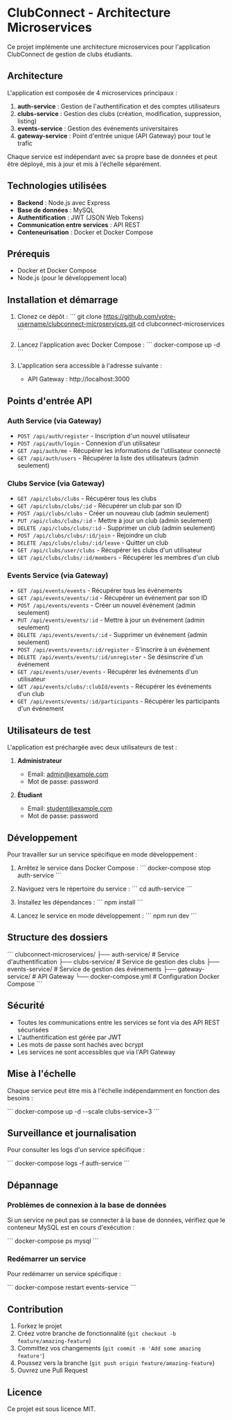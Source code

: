# ClubConnect - Architecture Microservices

Ce projet implémente une architecture microservices pour l'application ClubConnect de gestion de clubs étudiants.

## Architecture

L'application est composée de 4 microservices principaux :

1. **auth-service** : Gestion de l'authentification et des comptes utilisateurs
2. **clubs-service** : Gestion des clubs (création, modification, suppression, listing)
3. **events-service** : Gestion des événements universitaires
4. **gateway-service** : Point d'entrée unique (API Gateway) pour tout le trafic

Chaque service est indépendant avec sa propre base de données et peut être déployé, mis à jour et mis à l'échelle séparément.

## Technologies utilisées

- **Backend** : Node.js avec Express
- **Base de données** : MySQL
- **Authentification** : JWT (JSON Web Tokens)
- **Communication entre services** : API REST
- **Conteneurisation** : Docker et Docker Compose

## Prérequis

- Docker et Docker Compose
- Node.js (pour le développement local)

## Installation et démarrage

1. Clonez ce dépôt :
   \`\`\`
   git clone https://github.com/votre-username/clubconnect-microservices.git
   cd clubconnect-microservices
   \`\`\`

2. Lancez l'application avec Docker Compose :
   \`\`\`
   docker-compose up -d
   \`\`\`

3. L'application sera accessible à l'adresse suivante :
   - API Gateway : http://localhost:3000

## Points d'entrée API

### Auth Service (via Gateway)

- `POST /api/auth/register` - Inscription d'un nouvel utilisateur
- `POST /api/auth/login` - Connexion d'un utilisateur
- `GET /api/auth/me` - Récupérer les informations de l'utilisateur connecté
- `GET /api/auth/users` - Récupérer la liste des utilisateurs (admin seulement)

### Clubs Service (via Gateway)

- `GET /api/clubs/clubs` - Récupérer tous les clubs
- `GET /api/clubs/clubs/:id` - Récupérer un club par son ID
- `POST /api/clubs/clubs` - Créer un nouveau club (admin seulement)
- `PUT /api/clubs/clubs/:id` - Mettre à jour un club (admin seulement)
- `DELETE /api/clubs/clubs/:id` - Supprimer un club (admin seulement)
- `POST /api/clubs/clubs/:id/join` - Rejoindre un club
- `DELETE /api/clubs/clubs/:id/leave` - Quitter un club
- `GET /api/clubs/user/clubs` - Récupérer les clubs d'un utilisateur
- `GET /api/clubs/clubs/:id/members` - Récupérer les membres d'un club

### Events Service (via Gateway)

- `GET /api/events/events` - Récupérer tous les événements
- `GET /api/events/events/:id` - Récupérer un événement par son ID
- `POST /api/events/events` - Créer un nouvel événement (admin seulement)
- `PUT /api/events/events/:id` - Mettre à jour un événement (admin seulement)
- `DELETE /api/events/events/:id` - Supprimer un événement (admin seulement)
- `POST /api/events/events/:id/register` - S'inscrire à un événement
- `DELETE /api/events/events/:id/unregister` - Se désinscrire d'un événement
- `GET /api/events/user/events` - Récupérer les événements d'un utilisateur
- `GET /api/events/clubs/:clubId/events` - Récupérer les événements d'un club
- `GET /api/events/events/:id/participants` - Récupérer les participants d'un événement

## Utilisateurs de test

L'application est préchargée avec deux utilisateurs de test :

1. **Administrateur**
   - Email: admin@example.com
   - Mot de passe: password

2. **Étudiant**
   - Email: student@example.com
   - Mot de passe: password

## Développement

Pour travailler sur un service spécifique en mode développement :

1. Arrêtez le service dans Docker Compose :
   \`\`\`
   docker-compose stop auth-service
   \`\`\`

2. Naviguez vers le répertoire du service :
   \`\`\`
   cd auth-service
   \`\`\`

3. Installez les dépendances :
   \`\`\`
   npm install
   \`\`\`

4. Lancez le service en mode développement :
   \`\`\`
   npm run dev
   \`\`\`

## Structure des dossiers

\`\`\`
clubconnect-microservices/
├── auth-service/         # Service d'authentification
├── clubs-service/        # Service de gestion des clubs
├── events-service/       # Service de gestion des événements
├── gateway-service/      # API Gateway
└── docker-compose.yml   # Configuration Docker Compose
\`\`\`

## Sécurité

- Toutes les communications entre les services se font via des API REST sécurisées
- L'authentification est gérée par JWT
- Les mots de passe sont hachés avec bcrypt
- Les services ne sont accessibles que via l'API Gateway

## Mise à l'échelle

Chaque service peut être mis à l'échelle indépendamment en fonction des besoins :

\`\`\`
docker-compose up -d --scale clubs-service=3
\`\`\`

## Surveillance et journalisation

Pour consulter les logs d'un service spécifique :

\`\`\`
docker-compose logs -f auth-service
\`\`\`

## Dépannage

### Problèmes de connexion à la base de données

Si un service ne peut pas se connecter à la base de données, vérifiez que le conteneur MySQL est en cours d'exécution :

\`\`\`
docker-compose ps mysql
\`\`\`

### Redémarrer un service

Pour redémarrer un service spécifique :

\`\`\`
docker-compose restart events-service
\`\`\`

## Contribution

1. Forkez le projet
2. Créez votre branche de fonctionnalité (`git checkout -b feature/amazing-feature`)
3. Committez vos changements (`git commit -m 'Add some amazing feature'`)
4. Poussez vers la branche (`git push origin feature/amazing-feature`)
5. Ouvrez une Pull Request

## Licence

Ce projet est sous licence MIT.
